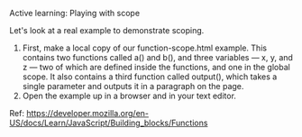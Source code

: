 Active learning: Playing with scope

Let's look at a real example to demonstrate scoping.

1. First, make a local copy of our function-scope.html example. This contains two functions called a() and b(), and three variables — x, y, and z — two of which are defined inside the functions, and one in the global scope. It also contains a third function called output(), which takes a single parameter and outputs it in a paragraph on the page.
2. Open the example up in a browser and in your text editor.

Ref: https://developer.mozilla.org/en-US/docs/Learn/JavaScript/Building_blocks/Functions
